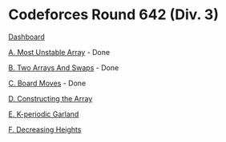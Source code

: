 # Codeforces Round 642 (Div. 3)

[Dashboard](https://codeforces.com/contest/1353)

[A. Most Unstable Array](https://codeforces.com/contest/1353/problem/A) - Done

[B. Two Arrays And Swaps](https://codeforces.com/contest/1353/problem/B) - Done

[C. Board Moves](https://codeforces.com/contest/1353/problem/C) - Done

[D. Constructing the Array](https://codeforces.com/contest/1353/problem/D)

[E. K-periodic Garland](https://codeforces.com/contest/1353/problem/E)

[F. Decreasing Heights](https://codeforces.com/contest/1353/problem/F)
